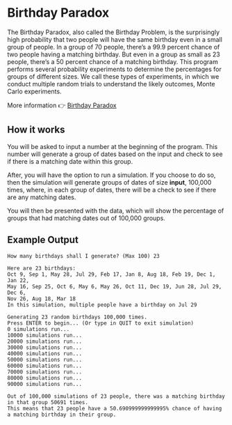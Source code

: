 # Birthday Paradox
The Birthday Paradox, also called the Birthday Problem, is the surprisingly high probability that two people will have the same birthday even in a small group of people. In a group of 70 people, there’s a 99.9 percent chance of two people having a matching birthday. But even in a group as small as 23 people, there’s a 50 percent chance of a matching birthday. This program performs several probability experiments to determine the percentages for groups of different sizes. We call these types of experiments, in which we conduct multiple random trials to understand the likely outcomes, Monte Carlo experiments.

More information 👉 [Birthday Paradox](https://en.wikipedia.org/wiki/Birthday_problem)

## How it works
You will be asked to input a number at the beginning of the program. This number will generate a group of dates based on the input and check to see if there is a matching date within this group. 

After, you will have the option to run a simulation. If you choose to do so, then the simulation will generate groups of dates of size **input**, 100,000 times, where, in each group of dates, there will be a check to see if there are any matching dates.

You will then be presented with the data, which will show the percentage of groups that had matching dates out of 100,000 groups.

## Example Output
```console
How many birthdays shall I generate? (Max 100) 23

Here are 23 birthdays:
Oct 9, Sep 1, May 28, Jul 29, Feb 17, Jan 8, Aug 18, Feb 19, Dec 1, Jan 22,
May 16, Sep 25, Oct 6, May 6, May 26, Oct 11, Dec 19, Jun 28, Jul 29, Dec 6,
Nov 26, Aug 18, Mar 18
In this simulation, multiple people have a birthday on Jul 29

Generating 23 random birthdays 100,000 times.
Press ENTER to begin... (Or type in QUIT to exit simulation)
0 simulations run...
10000 simulations run...
20000 simulations run...
30000 simulations run...
40000 simulations run...
50000 simulations run...
60000 simulations run...
70000 simulations run...
80000 simulations run...
90000 simulations run...

Out of 100,000 simulations of 23 people, there was a matching birthday in that group 50691 times.
This means that 23 people have a 50.690999999999995% chance of having a matching birthday in their group.
```